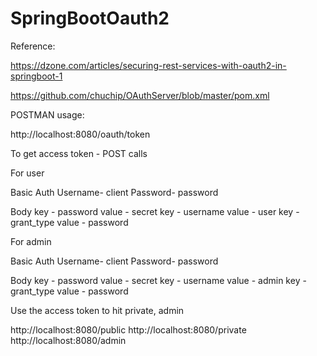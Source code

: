 # SpringBootOauth2

Reference:

https://dzone.com/articles/securing-rest-services-with-oauth2-in-springboot-1

https://github.com/chuchip/OAuthServer/blob/master/pom.xml

POSTMAN usage:

http://localhost:8080/oauth/token

To get access token - POST calls

For user

Basic Auth
Username- client
Password- password

Body
key - password   value - secret
key - username   value - user
key - grant_type value - password

For admin

Basic Auth
Username- client
Password- password

Body
key - password   value - secret
key - username   value - admin
key - grant_type value - password

Use the access token to hit private, admin

http://localhost:8080/public
http://localhost:8080/private
http://localhost:8080/admin
